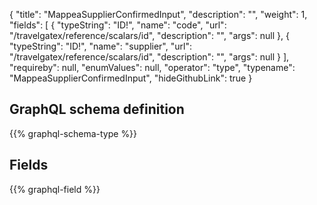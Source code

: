 {
  "title": "MappeaSupplierConfirmedInput",
  "description": "",
  "weight": 1,
  "fields": [
    {
      "typeString": "ID!",
      "name": "code",
      "url": "/travelgatex/reference/scalars/id",
      "description": "",
      "args": null
    },
    {
      "typeString": "ID!",
      "name": "supplier",
      "url": "/travelgatex/reference/scalars/id",
      "description": "",
      "args": null
    }
  ],
  "requireby": null,
  "enumValues": null,
  "operator": "type",
  "typename": "MappeaSupplierConfirmedInput",
  "hideGithubLink": true
}
## GraphQL schema definition

{{% graphql-schema-type %}}

## Fields

{{% graphql-field %}}
